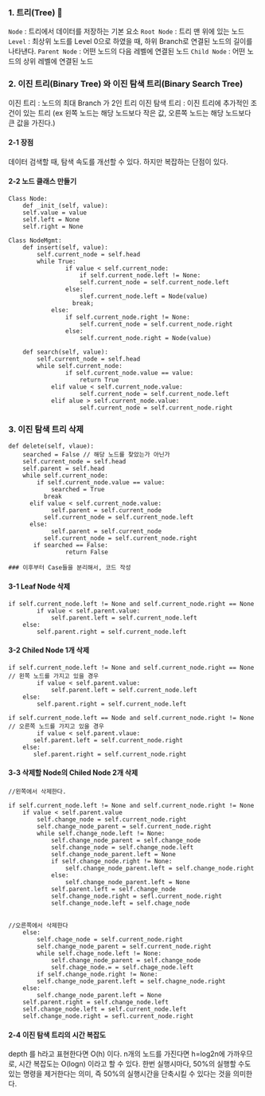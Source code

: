 ### 1. 트리(Tree) 🎄

`Node` : 트리에서 데이터를 저장하는 기본 요소
`Root Node` : 트리 맨 위에 있는 노드
`Level` : 최상위 노드를 Level 0으로 하였을 때, 하위 Branch로 연결된 노드의 길이를 나타낸다.
`Parent Node` : 어떤 노드의 다음 레벨에 연결된 노드
`Child Node` : 어떤 노드의 상위 레벨에 연결된 노드

### 2. 이진 트리(Binary Tree) 와 이진 탐색 트리(Binary Search Tree)
이진 트리 : 노드의 최대 Branch 가 2인 트리
이진 탐색 트리 : 이진 트리에 추가적인 조건이 있는 트리 (ex 왼쪽 노드는 해당 노드보다 작은 값, 오른쪽 노드는 해당 노드보다 큰 값을 가진다.)

#### 2-1 장점
데이터 검색할 때, 탐색 속도를 개선할 수 있다. 하지만 복잡하는 단점이 있다.

#### 2-2 노드 클래스 만들기

```
Class Node:
	def _init_(self, value):
    self.value = value
    self.left = None
    self.right = None
    
Class NodeMgmt:
	def insert(self, value):
    	self.current_node = self.head
        while True:
        		if value < self.current_node:
            		if self.current_node.left != None:
                	self.current_node = self.current_node.left
              	else:
                	slef.current_node.left = Node(value)
                  break;
            else:
            	if self.current_node.right != None:
                	self.current_node = self.current_node.right
                else:
                	self.current_node.right = Node(value)
                    
	def search(self, value):
   		self.current_node = self.head
    	while self.current_node:
    			if self.current_node.value == value:
        			return True
        	elif value < self.current_node.value:
        			self.current_node = self.current_node.left
        	elif alue > self.current_node.value:
        			self.current_node = self.current_node.right
```

### 3. 이진 탐색 트리 삭제

```
def delete(self, vlaue):
	searched = False // 해당 노드를 찾았는가 아닌가
    self.current_node = self.head
    self.parent = self.head
    while self.current_node:
    	if self.current_node.value == value:
        	searched = True
          break
      elif value < self.current_node.value:
      		self.parent = self.current_node
          self.current_node = self.current_node.left
      else:
        	self.parent = self.current_node
          self.current_node = self.current_node.right
       if searched == False:
        		return False
        
### 이후부터 Case들을 분리해서, 코드 작성
```

#### 3-1 Leaf Node 삭제

```
if self.current_node.left != None and self.current_node.right == None
		if value < self.parent.value:
    		self.parent.left = self.current_node.left
    else:
        self.parent.right = self.current_node.left
```

#### 3-2 Chiled Node 1개 삭제

```
if self.current_node.left != None and self.current_node.right == None // 왼쪽 노드를 가지고 있을 경우
		if value < self.parent.value:
    		self.parent.left = self.current_node.left
    else:
        self.parent.right = self.current_node.left
        	
if self.current_node.left == Node and self.current_node.right != None // 오른쪽 노드를 가지고 있을 경우
		if value < self.parent.vlaue:
       self.parent.left = self.current_node.right
    else:
       slef.parent.right = self.current_node.right
```

#### 3-3 삭제할 Node의 Chiled Node 2개 삭제

```
//왼쪽에서 삭제한다.

if self.current_node.left != None and self.current_node.right != None
	if value < self.parent.value
		self.change_node = self.current_node.right
		self.change_node_parent = self.current_node.right
		while self.change_node.left != None:
			self.change_node_parent = self.change_node
			self.change_node = self.change_node.left
			self.change_node_parent.left = None
			if self.change_node.right != None:
				self.change_node_parent.left = self.change_node.right
			else:
				self.change_node_parent.left = None
			self.parent.left = self.change_node
			self.change_node.right = sefl.current_node.right
			self.change_node.left = self.chage_node
		
```

```
//오른쪽에서 삭제한다
	else:
		self.chage_node = self.current_node.right
		self.change_node_parent = self.current_node.right
		while self.chage_node.left != None:
			self.change_node_parent = self.change_node
			self.chage_node.= = self.chage_node.left
		if self.change_node.right != None:
    	self.change_node_parent.left = self.chagne_node.right
    else:
    	self.change_node_parent.left = None
    self.parent.right = self.change_node.left
    self.change_node.left = self.current_node.left
    self.change_node.right = sefl.current_node.right
```

#### 2-4 이진 탐색 트리의 시간 복잡도

depth 를 h라고 표현한다면 O(h) 이다.
n개의 노드를 가진다면 h=log2n에 가까우므로, 시간 복잡도는 O(logn) 이라고 할 수 있다. 한번 실행시마다, 50%의 실행할 수도 있는 명령을 제거한다는 의미, 즉 50%의 실행시간을 단축시킬 수 있다는 것을 의미한다.


